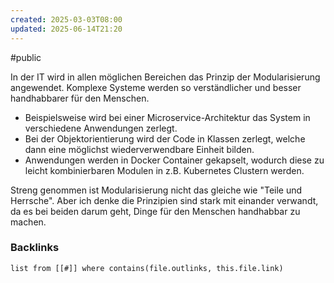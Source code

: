 ```yaml
---
created: 2025-03-03T08:00
updated: 2025-06-14T21:20
---
```

#public

In der IT wird in allen möglichen Bereichen das Prinzip der Modularisierung angewendet. Komplexe Systeme werden so verständlicher und besser handhabbarer für den Menschen. 
- Beispielsweise wird bei einer Microservice-Architektur das System in verschiedene Anwendungen zerlegt. 
- Bei der Objektorientierung wird der Code in Klassen zerlegt, welche dann eine möglichst wiederverwendbare Einheit bilden.
- Anwendungen werden in Docker Container gekapselt, wodurch diese zu leicht kombinierbaren Modulen in z.B. Kubernetes Clustern werden.

Streng genommen ist Modularisierung nicht das gleiche wie "Teile und Herrsche". Aber ich denke die Prinzipien sind stark mit einander verwandt, da es bei beiden darum geht, Dinge für den Menschen handhabbar zu machen.


### Backlinks
```dataview 
list from [[#]] where contains(file.outlinks, this.file.link)
```

